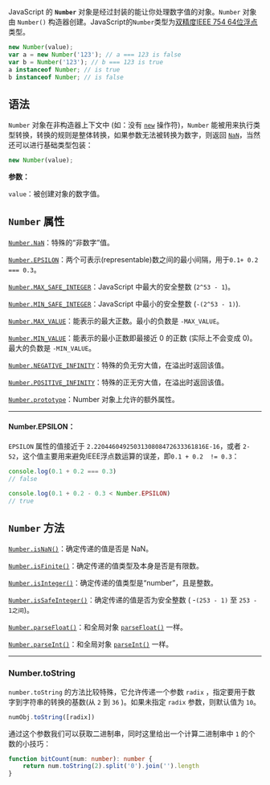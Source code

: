 

JavaScript 的 **`Number`** 对象是经过封装的能让你处理数字值的对象。`Number` 对象由 `Number()` 构造器创建。JavaScript的`Number`类型为[双精度IEEE 754 64位浮点](https://en.wikipedia.org/wiki/Floating-point_arithmetic)类型。

```js
new Number(value); 
var a = new Number('123'); // a === 123 is false
var b = Number('123'); // b === 123 is true
a instanceof Number; // is true
b instanceof Number; // is false
```

## 语法

`Number` 对象在非构造器上下文中 (如：没有 [`new`](https://developer.mozilla.org/zh-CN/docs/Web/JavaScript/Reference/Operators/new) 操作符)，`Number` 能被用来执行类型转换，转换的规则是整体转换，如果参数无法被转换为数字，则返回 [`NaN`](https://developer.mozilla.org/zh-CN/docs/Web/JavaScript/Reference/Global_Objects/NaN)，当然还可以进行基础类型包装：

```js
new Number(value); 
```

**参数：**

`value`：被创建对象的数字值。

## `Number` 属性

[`Number.NaN`](https://developer.mozilla.org/zh-CN/docs/Web/JavaScript/Reference/Global_Objects/Number/NaN)：特殊的“非数字”值。

[`Number.EPSILON`](https://developer.mozilla.org/zh-CN/docs/Web/JavaScript/Reference/Global_Objects/Number/EPSILON)：两个可表示(representable)数之间的最小间隔，用于`0.1+ 0.2 === 0.3`。

[`Number.MAX_SAFE_INTEGER`](https://developer.mozilla.org/zh-CN/docs/Web/JavaScript/Reference/Global_Objects/Number/MAX_SAFE_INTEGER)：JavaScript 中最大的安全整数 (`2^53 - 1`)。

[`Number.MIN_SAFE_INTEGER`](https://developer.mozilla.org/zh-CN/docs/Web/JavaScript/Reference/Global_Objects/Number/MIN_SAFE_INTEGER)：JavaScript 中最小的安全整数 (`-(2^53 - 1)`).

[`Number.MAX_VALUE`](https://developer.mozilla.org/zh-CN/docs/Web/JavaScript/Reference/Global_Objects/Number/MAX_VALUE)：能表示的最大正数。最小的负数是 `-MAX_VALUE`。

[`Number.MIN_VALUE`](https://developer.mozilla.org/zh-CN/docs/Web/JavaScript/Reference/Global_Objects/Number/MIN_VALUE)：能表示的最小正数即最接近 0 的正数 (实际上不会变成 0)。最大的负数是 `-MIN_VALUE`。

[`Number.NEGATIVE_INFINITY`](https://developer.mozilla.org/zh-CN/docs/Web/JavaScript/Reference/Global_Objects/Number/NEGATIVE_INFINITY)：特殊的负无穷大值，在溢出时返回该值。

[`Number.POSITIVE_INFINITY`](https://developer.mozilla.org/zh-CN/docs/Web/JavaScript/Reference/Global_Objects/Number/POSITIVE_INFINITY)：特殊的正无穷大值，在溢出时返回该值。

[`Number.prototype`](https://developer.mozilla.org/zh-CN/docs/Web/JavaScript/Reference/Global_Objects/Number/prototype)：Number 对象上允许的额外属性。

-----

#### Number.EPSILON：

`EPSILON` 属性的值接近于 `2.2204460492503130808472633361816E-16`，或者 `2-52`，这个值主要用来避免IEEE浮点数运算的误差，即`0.1 + 0.2  != 0.3`：

```js
console.log(0.1 + 0.2 === 0.3)
// false

console.log(0.1 + 0.2 - 0.3 < Number.EPSILON)
// true
```

## `Number` 方法

[`Number.isNaN()`](https://developer.mozilla.org/zh-CN/docs/Web/JavaScript/Reference/Global_Objects/Number/isNaN)：确定传递的值是否是 NaN。

[`Number.isFinite()`](https://developer.mozilla.org/zh-CN/docs/Web/JavaScript/Reference/Global_Objects/Number/isFinite)：确定传递的值类型及本身是否是有限数。

[`Number.isInteger()`](https://developer.mozilla.org/zh-CN/docs/Web/JavaScript/Reference/Global_Objects/Number/isInteger)：确定传递的值类型是“number”，且是整数。

[`Number.isSafeInteger()`](https://developer.mozilla.org/zh-CN/docs/Web/JavaScript/Reference/Global_Objects/Number/isSafeInteger)：确定传递的值是否为安全整数 ( -`(253 - 1)` 至 `253 - 1之间`)。

[`Number.parseFloat()`](https://developer.mozilla.org/zh-CN/docs/Web/JavaScript/Reference/Global_Objects/Number/parseFloat)：和全局对象 [`parseFloat()`](https://developer.mozilla.org/zh-CN/docs/Web/JavaScript/Reference/Global_Objects/parseFloat) 一样。

[`Number.parseInt()`](https://developer.mozilla.org/zh-CN/docs/Web/JavaScript/Reference/Global_Objects/Number/parseInt)：和全局对象 [`parseInt()`](https://developer.mozilla.org/zh-CN/docs/Web/JavaScript/Reference/Global_Objects/parseInt) 一样。

----

### Number.toString

`number.toString` 的方法比较特殊，它允许传递一个参数 `radix` ，指定要用于数字到字符串的转换的基数(从 `2` 到 `36` )。如果未指定 `radix` 参数，则默认值为 `10`。

```ts
numObj.toString([radix])
```

通过这个参数我们可以获取二进制串，同时这里给出一个计算二进制串中 `1` 的个数的小技巧：

```ts
function bitCount(num: number): number {
    return num.toString(2).split('0').join('').length
}
```

